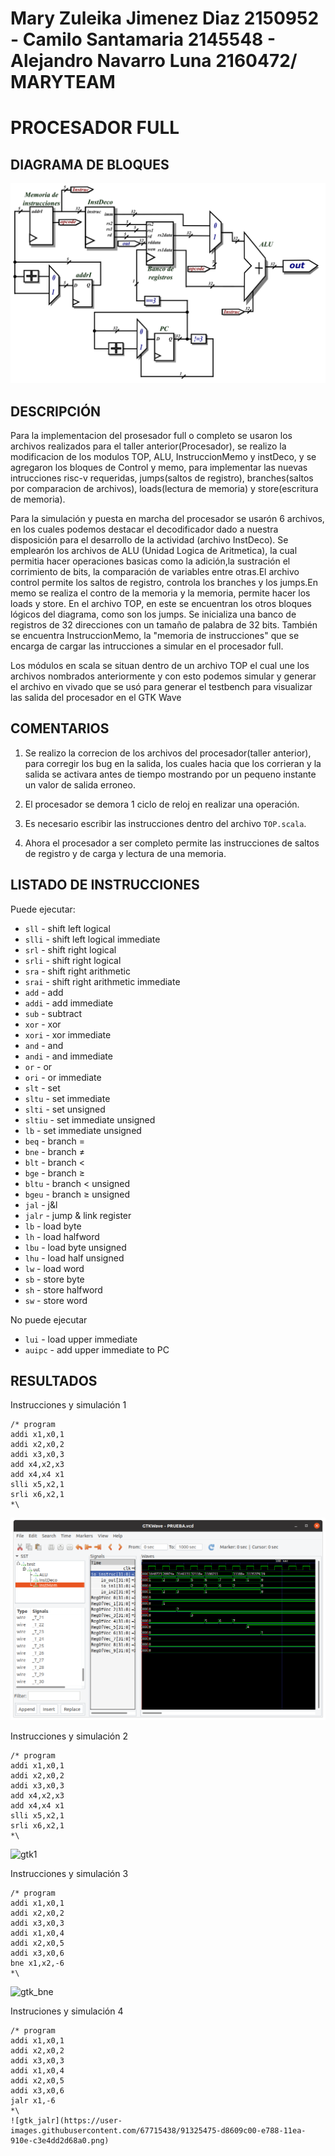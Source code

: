  Mary Zuleika Jimenez Diaz 2150952 - Camilo Santamaria 2145548 - Alejandro Navarro Luna 2160472/ MARYTEAM 
================
PROCESADOR FULL
================

DIAGRAMA DE BLOQUES
-------------------


![DATAPAT](https://github.com/Computer-Architecture-I-UIS/the-processor-maryteam/blob/master/DATAPAT.png)




DESCRIPCIÓN
----------------
Para la implementacion del prosesador full o completo se usaron los archivos realizados para el taller anterior(Procesador), se realizo la modificacion de los modulos TOP, ALU, InstruccionMemo y instDeco, y se agregaron los bloques de Control y memo, para implementar las nuevas intrucciones risc-v requeridas, jumps(saltos de registro), branches(saltos por comparacion de archivos), loads(lectura de memoria) y store(escritura de memoria).

Para la simulación y puesta en marcha del procesador se usarón 6 archivos, en los cuales podemos destacar
el decodificador dado a nuestra disposición para el desarrollo de la actividad  (archivo InstDeco). Se emplearón los archivos de ALU (Unidad Logica de Aritmetica), la cual permitia hacer operaciones basicas como la adición,la sustración el corrimiento de bits, la comparación de variables entre otras.El archivo control permite los saltos de registro, controla los branches y los jumps.En memo se realiza el contro de la memoria y la memoria, permite hacer los loads y store. En el archivo TOP, en este se encuentran los otros bloques lógicos del diagrama, como son los jumps. Se inicializa una banco de registros de 32 direcciones con un tamaño de palabra de 32 bits. También se encuentra InstruccionMemo, la "memoria de instrucciones" que se encarga de cargar las intrucciones a simular en el procesador full. 

Los módulos en scala se situan dentro de un archivo TOP el cual une los archivos nombrados
anteriormente y con esto podemos simular y generar el  archivo en vivado que se usó para generar el testbench para 
visualizar las salida del procesador en el GTK Wave

COMENTARIOS
----------------------
1. Se realizo la correcion de los archivos del procesador(taller anterior), para corregir los bug en la salida, los cuales hacia que los corrieran y la salida se activara antes de tiempo mostrando por un pequeno instante un valor de salida erroneo.

2. El procesador se demora 1 ciclo de reloj en realizar una operación.

3. Es necesario escribir las instrucciones dentro del archivo ```TOP.scala```.

4. Ahora el procesador a ser completo permite las instrucciones de saltos de registro y de carga y lectura de una memoria.



LISTADO DE INSTRUCCIONES 
------------------------
Puede ejecutar:
- ```sll``` - shift left logical
- ```slli``` - shift left logical immediate
- ```srl``` - shift right logical
- ```srli``` - shift right logical
- ```sra``` - shift right arithmetic
- ```srai``` - shift right arithmetic immediate
- ```add``` - add
- ```addi``` - add immediate
- ```sub``` - subtract
- ```xor``` - xor
- ```xori``` - xor immediate
- ```and``` - and
- ```andi``` - and immediate
- ```or``` - or
- ```ori``` - or immediate
- ```slt``` - set
- ```sltu``` - set immediate
- ```slti``` - set unsigned
- ```sltiu``` - set immediate unsigned
- ```lb``` - set immediate unsigned
- ```beq``` - branch =
- ```bne``` - branch ≠
- ```blt``` - branch <
- ```bge``` - branch ≥
- ```bltu``` - branch < unsigned
- ```bgeu```  - branch ≥ unsigned
- ```jal``` - j&l
- ```jalr``` - jump & link register
- ```lb``` - load byte
- ```lh``` - load halfword
- ```lbu``` - load byte unsigned
- ```lhu``` - load half unsigned
- ```lw``` - load word
- ```sb``` - store byte
- ```sh``` - store halfword
- ```sw``` - store word

No puede ejecutar
- ```lui``` - load upper immediate
- ```auipc``` - add upper immediate to PC


RESULTADOS
----------
Instrucciones y simulación 1
```
/* program
addi x1,x0,1
addi x2,x0,2
addi x3,x0,3
add x4,x2,x3
add x4,x4 x1
slli x5,x2,1
srli x6,x2,1
*\
```

![programa cargado](https://github.com/Computer-Architecture-I-UIS/full-processor-maryteam/blob/master/gtk1.png)


Instrucciones y simulación  2


```
/* program
addi x1,x0,1
addi x2,x0,2
addi x3,x0,3
add x4,x2,x3
add x4,x4 x1
slli x5,x2,1
srli x6,x2,1
*\
```

![gtk1](https://user-images.githubusercontent.com/67715438/91325303-a0f1ef80-e788-11ea-8b4d-1cdf1b87c2b7.png)

Instrucciones y simulación 3 

```
/* program
addi x1,x0,1
addi x2,x0,2
addi x3,x0,3
addi x1,x0,4
addi x2,x0,5
addi x3,x0,6
bne x1,x2,-6
*\
```

![gtk_bne](https://user-images.githubusercontent.com/67715438/91325466-d5fe4200-e788-11ea-973b-5c050e581592.png)

Instruciones y simulación 4 



```
/* program
addi x1,x0,1
addi x2,x0,2
addi x3,x0,3
addi x1,x0,4
addi x2,x0,5
addi x3,x0,6
jalr x1,-6
*\
![gtk_jalr](https://user-images.githubusercontent.com/67715438/91325475-d8609c00-e788-11ea-910e-c3e4dd2d68a0.png)
